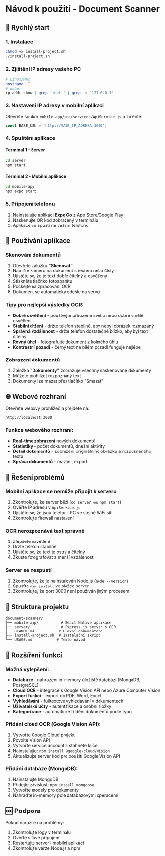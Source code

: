 # Návod k použití - Document Scanner

## 🚀 Rychlý start

### 1. Instalace
```bash
chmod +x install-project.sh
./install-project.sh
```

### 2. Zjištění IP adresy vašeho PC
```bash
# Linux/Mac
hostname -I
# nebo
ip addr show | grep 'inet ' | grep -v '127.0.0.1'
```

### 3. Nastavení IP adresy v mobilní aplikaci
Otevřete soubor `mobile-app/src/services/ApiService.js` a změňte:
```javascript
const BASE_URL = 'http://VAŠE_IP_ADRESA:3000';
```

### 4. Spuštění aplikace

#### Terminal 1 - Server
```bash
cd server
npm start
```

#### Terminal 2 - Mobilní aplikace  
```bash
cd mobile-app
npx expo start
```

### 5. Připojení telefonu
1. Nainstalujte aplikaci **Expo Go** z App Store/Google Play
2. Naskenujte QR kód zobrazený v terminálu
3. Aplikace se spustí na vašem telefonu

## 📱 Používání aplikace

### Skenování dokumentů
1. Otevřete záložku **"Skenovat"**
2. Namiřte kameru na dokument s textem nebo čísly
3. Ujistěte se, že je text dobře čitelný a osvětlený
4. Stiskněte tlačítko fotoaparátu
5. Počkejte na zpracování OCR
6. Dokument se automaticky odešle na server

### Tipy pro nejlepší výsledky OCR:
- **Dobré osvětlení** - používejte přirozené světlo nebo dobré umělé osvětlení
- **Stabilní držení** - držte telefon stabilně, aby nebyl obrázek rozmazaný
- **Správná vzdálenost** - držte telefon dostatečně blízko, aby byl text čitelný
- **Rovný úhel** - fotografujte dokument z kolmého úhlu
- **Kontrastní pozadí** - černý text na bílém pozadí funguje nejlépe

### Zobrazení dokumentů
1. Záložka **"Dokumenty"** zobrazuje všechny naskenované dokumenty
2. Můžete prohlížet rozpoznaný text
3. Dokumenty lze mazat přes tlačítko "Smazat"

## 🌐 Webové rozhraní

Otevřete webový prohlížeč a přejděte na:
```
http://localhost:3000
```

### Funkce webového rozhraní:
- **Real-time zobrazení** nových dokumentů
- **Statistiky** - počet dokumentů, dnešní aktivity
- **Detail dokumentů** - zobrazení originálního obrázku a rozpoznaného textu
- **Správa dokumentů** - mazání, export

## 🔧 Řešení problémů

### Mobilní aplikace se nemůže připojit k serveru
1. Zkontrolujte, že server běží (`cd server && npm start`)
2. Ověřte IP adresu v `ApiService.js`
3. Ujistěte se, že jsou telefon i PC ve stejné WiFi síti
4. Zkontrolujte firewall nastavení

### OCR nerozpoznává text správně
1. Zlepšete osvětlení
2. Držte telefon stabilně
3. Ujistěte se, že text je ostrý a čitelný
4. Zkuste fotografovat z menší vzdálenosti

### Server se nespustí
1. Zkontrolujte, že je nainstalován Node.js (`node --version`)
2. Spusťte `npm install` ve složce server
3. Zkontrolujte, že port 3000 není používán jiným procesem

## 📂 Struktura projektu

```
document-scanner/
├── mobile-app/          # React Native aplikace
├── server/              # Express.js server s OCR
├── README.md           # Hlavní dokumentace  
├── install-project.sh  # Instalační skript
└── USAGE.md           # Tento návod
```

## 🔮 Rozšíření funkcí

### Možná vylepšení:
- **Databáze** - nahrazení in-memory úložiště databází (MongoDB, PostgreSQL)
- **Cloud OCR** - integrace s Google Vision API nebo Azure Computer Vision
- **Export funkcí** - export do PDF, Word, Excel
- **Vyhledávání** - fulltextové vyhledávání v dokumentech
- **Uživatelské účty** - autentifikace a osobní složky
- **Kategorizace** - automatické třídění dokumentů podle typu

### Přidání cloud OCR (Google Vision API):
1. Vytvořte Google Cloud projekt
2. Povolte Vision API
3. Vytvořte service account a stáhněte klíče
4. Nainstalujte: `npm install @google-cloud/vision`
5. Aktualizujte server kód pro použití Google Vision API

### Přidání databáze (MongoDB):
1. Nainstalujte MongoDB
2. Přidejte závislost: `npm install mongoose`
3. Vytvořte modely pro dokumenty
4. Nahraďte in-memory pole databázovými operacemi

## 🆘 Podpora

Pokud narazíte na problémy:
1. Zkontrolujte logy v terminálu
2. Ověřte síťové připojení
3. Restartujte server i mobilní aplikaci
4. Zkontrolujte verze Node.js a npm
